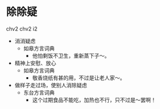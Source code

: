 # 除除疑
chv2 chv2 i2
+ 消消疑虑
  * 如皋方言词典
    - 他怕剩饭不卫生，重新蒸下子～。
+ 精神上安慰、放心
  * 如皋方言词典
    - 敬香烧纸有甚的用，不过是让老人家～。
+ 做样子走过场，使别人消除疑虑
  * 东台方言词典
    - 这个过期食品不能吃，加热也不行，只不过是～罢啊！

